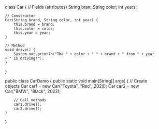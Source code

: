 class Car {
    // Fields (attributes)
    String bran;
    String color;
    int years;

    // Constructor
    Car(String brand, String color, int year) {
        this.brand = brand;
        this.color = color;
        this.year = year;
    }

    // Method
    void drive() {
        System.out.println("The " + color + " " + brand + " from " + year + " is driving!");
    }
}

public class CarDemo {
    public static void main(String[] args) {
        // Create objects
        Car car1 = new Car("Toyota", "Red", 2020);
        Car car2 = new Car("BMW", "Black", 2022);

        // Call methods
        car1.drive();
        car2.drive();
    }
}
